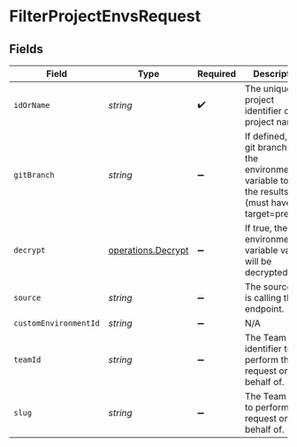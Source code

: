 # FilterProjectEnvsRequest


## Fields

| Field                                                                                                   | Type                                                                                                    | Required                                                                                                | Description                                                                                             | Example                                                                                                 |
| ------------------------------------------------------------------------------------------------------- | ------------------------------------------------------------------------------------------------------- | ------------------------------------------------------------------------------------------------------- | ------------------------------------------------------------------------------------------------------- | ------------------------------------------------------------------------------------------------------- |
| `idOrName`                                                                                              | *string*                                                                                                | :heavy_check_mark:                                                                                      | The unique project identifier or the project name                                                       | prj_XLKmu1DyR1eY7zq8UgeRKbA7yVLA                                                                        |
| `gitBranch`                                                                                             | *string*                                                                                                | :heavy_minus_sign:                                                                                      | If defined, the git branch of the environment variable to filter the results (must have target=preview) | feature-1                                                                                               |
| `decrypt`                                                                                               | [operations.Decrypt](../../models/operations/decrypt.md)                                                | :heavy_minus_sign:                                                                                      | If true, the environment variable value will be decrypted                                               | true                                                                                                    |
| `source`                                                                                                | *string*                                                                                                | :heavy_minus_sign:                                                                                      | The source that is calling the endpoint.                                                                | vercel-cli:pull                                                                                         |
| `customEnvironmentId`                                                                                   | *string*                                                                                                | :heavy_minus_sign:                                                                                      | N/A                                                                                                     | env_1234567890                                                                                          |
| `teamId`                                                                                                | *string*                                                                                                | :heavy_minus_sign:                                                                                      | The Team identifier to perform the request on behalf of.                                                |                                                                                                         |
| `slug`                                                                                                  | *string*                                                                                                | :heavy_minus_sign:                                                                                      | The Team slug to perform the request on behalf of.                                                      |                                                                                                         |